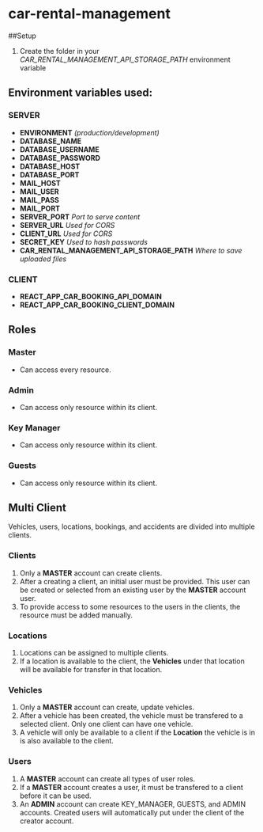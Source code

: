 # car-rental-management

##Setup

1. Create the folder in your _CAR_RENTAL_MANAGEMENT_API_STORAGE_PATH_ environment variable

## Environment variables used:

### SERVER

- **ENVIRONMENT** _(production/development)_
- **DATABASE_NAME**
- **DATABASE_USERNAME**
- **DATABASE_PASSWORD**
- **DATABASE_HOST**
- **DATABASE_PORT**
- **MAIL_HOST**
- **MAIL_USER**
- **MAIL_PASS**
- **MAIL_PORT**
- **SERVER_PORT** _Port to serve content_
- **SERVER_URL** _Used for CORS_
- **CLIENT_URL** _Used for CORS_
- **SECRET_KEY** _Used to hash passwords_
- **CAR_RENTAL_MANAGEMENT_API_STORAGE_PATH** _Where to save uploaded files_

### CLIENT

- **REACT_APP_CAR_BOOKING_API_DOMAIN**
- **REACT_APP_CAR_BOOKING_CLIENT_DOMAIN**

## Roles

### Master

- Can access every resource.

### Admin

- Can access only resource within its client.

### Key Manager

- Can access only resource within its client.

### Guests

- Can access only resource within its client.

## Multi Client

Vehicles, users, locations, bookings, and accidents are divided into multiple clients.

### Clients

1. Only a **MASTER** account can create clients.
2. After a creating a client, an initial user must be provided. This user can be created or selected from an existing user by the **MASTER** account user.
3. To provide access to some resources to the users in the clients, the resource must be added manually.

### Locations

1. Locations can be assigned to multiple clients.
2. If a location is available to the client, the **Vehicles** under that location will be available for transfer in that location.

### Vehicles

1. Only a **MASTER** account can create, update vehicles.
2. After a vehicle has been created, the vehicle must be transfered to a selected client. Only one client can have one vehicle.
3. A vehicle will only be available to a client if the **Location** the vehicle is in is also available to the client.

### Users

1. A **MASTER** account can create all types of user roles.
2. If a **MASTER** account creates a user, it must be transfered to a client before it can be used.
3. An **ADMIN** account can create KEY_MANAGER, GUESTS, and ADMIN accounts. Created users will automatically put under the client of the creator account.
